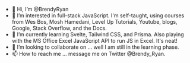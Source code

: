 - 👋 Hi, I’m @BrendyRyan
- 👀 I’m interested in full-stack JavaScript. I'm self-taught, using courses from Wes Bos, Mosh Hamedani, Level Up Tutorials, Youtube, blogs, Google, Stack Overflow, and the Docs.
- 🌱 I’m currently learning Svelte, Tailwind CSS, and Prisma. Also playing with the MS Office Excel JavaScript API to run JS in Excel. It's neat!
- 💞️ I’m looking to collaborate on ... well I am still in the learning phase.
- 📫 How to reach me ... message me on Twitter @Brendy_Ryan.

<!---
BrendyRyan/BrendyRyan is a ✨ special ✨ repository because its `README.md` (this file) appears on your GitHub profile.
You can click the Preview link to take a look at your changes.
--->
